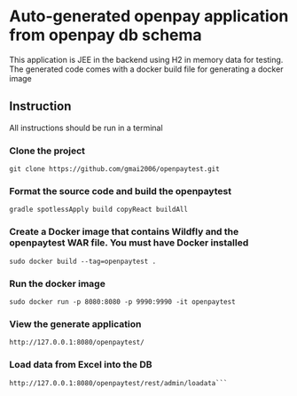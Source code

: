 # Auto-generated openpay application from openpay db schema

This application is JEE in the backend using H2 in memory data for testing.  The generated code comes with a docker
build file for generating a docker image

## Instruction
All instructions should be run in a terminal

### Clone the project
```git clone https://github.com/gmai2006/openpaytest.git```

### Format the source code and build the openpaytest
```gradle spotlessApply build copyReact buildAll```

### Create a Docker image that contains Wildfly and the openpaytest WAR file.  You must have Docker installed
```sudo docker build --tag=openpaytest .```

### Run the docker image
```sudo docker run -p 8080:8080 -p 9990:9990 -it openpaytest```

### View the generate application
```http://127.0.0.1:8080/openpaytest/```

### Load data from Excel into the DB
```Initially, the database is empty.  To load the test data from Excel into DB run
http://127.0.0.1:8080/openpaytest/rest/admin/loadata```